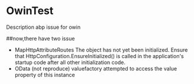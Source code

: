 # OwinTest
Description abp issue for owin

##now,there have two issue

- MapHttpAttributeRoutes
  The object has not yet been initialized. Ensure that HttpConfiguration.EnsureInitialized() is called in the application's startup code after all other initialization code.
- OData (not reproduce)
  valuefactory attempted to access the value property of this instance
